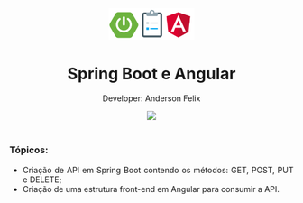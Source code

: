 <div align="center">
  <img src="https://github.com/andersonfelixds/spring_boot_angular/blob/main/logo.png" width="30%">
  <h1 style="border-bottom:none">Spring Boot e Angular</h1>
  <p>Developer: Anderson Felix</p>
  
  <a href="https://www.linkedin.com/in/anderson-felix-1391a447/">
    <img src="https://img.shields.io/badge/LinkedIn-0077B5?style=for-the-badge&logo=linkedin&logoColor=white">
  </a>
  
  <br>
  <br>
  <div align="justify">
  <h3>Tópicos:</h3>
  
   + Criação de API em Spring Boot contendo os métodos: GET, POST, PUT e DELETE;
   + Criação de uma estrutura front-end em Angular para consumir a API.

  </div>
</div>
